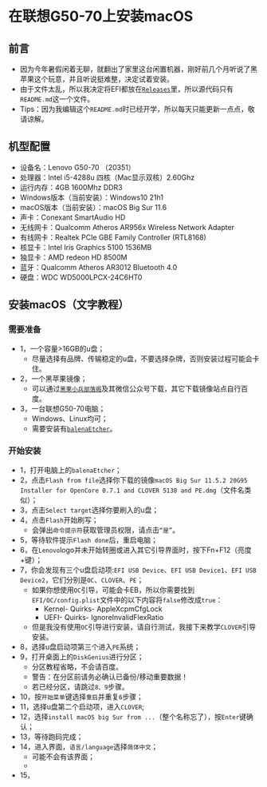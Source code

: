 # 在联想G50-70上安装macOS
## 前言
* 因为今年暑假闲着无聊，就翻出了家里这台闲置机器，刚好前几个月听说了黑苹果这个玩意，并且听说挺难整，决定试着安装。
* 由于文件太乱，所以我决定将EFI都放在[`Releases`](https://github.com/Moore2253/Install-MacOS-On-Lenovo-G50-70/releases)里，所以源代码只有`README.md`这一个文件。
* Tips：因为我编辑这个`README.md`时已经开学，所以每天只能更新一点点，敬请谅解。
## 机型配置
* 设备名：Lenovo G50-70 （20351）
* 处理器：Intel i5-4288u 四核（Mac显示双核）2.60Ghz
* 运行内存：4GB 1600Mhz DDR3
* Windows版本（当前安装）：Windows10 21h1
* macOS版本（当前安装）：macOS Big Sur 11.6
* 声卡：Conexant SmartAudio HD
* 无线网卡：Qualcomm Atheros AR956x Wireless Network Adapter 
* 有线网卡：Realtek PCIe GBE Family Controller (RTL8168)
* 核显卡：Intel Iris Graphics 5100 1536MB
* 独显卡：AMD redeon HD 8500M
* 蓝牙：Qualcomm Atheros AR3012 Bluetooth 4.0
* 硬盘：WDC WD5000LPCX-24C6HT0
## 安装macOS（文字教程）
### 需要准备
* 1，一个容量>16GB的u盘；
  * 尽量选择有品牌、传输稳定的u盘，不要选择杂牌，否则安装过程可能会卡住。
* 2，一个黑苹果镜像；
  * 可以通过[`黑果小兵部落阁`](https://blog.daliansky.net/)及其微信公众号下载，其它下载镜像站点自行百度。
* 3，一台联想G50-70电脑；
  * Windows、Linux均可；
  * 需要安装有[`balenaEtcher`](https://www.balena.io/etcher/)。
### 开始安装
* 1，打开电脑上的`balenaEtcher`；
* 2，点击`Flash from file`选择你下载的镜像`macOS Big Sur 11.5.2 20G95 Installer for OpenCore 0.7.1 and CLOVER 5138 and PE.dmg`（文件名类似）；
* 3，点击`Select target`选择你要刷入的u盘；
* 4，点击`Flash`开始刷写；
  * 会弹出`命令提示符`获取管理员权限，请点击`“是”`。
* 5，等待软件提示`Flash done`后，重启电脑；
* 6，在`Lenovo`logo并未开始转圈或进入其它引导界面时，按下Fn+F12（亮度+键）；
* 7，你会发现有三个u盘启动项:`EFI USB Device`、`EFI USB Device1`、`EFI USB Device2`，它们分别是`OC`、`CLOVER`、`PE`；
  * 如果你想使用`OC`引导，可能会卡EB，所以你需要找到`EFI/OC/config.plist`文件中的以下内容将`false`修改成`true`：
    * Kernel- Quirks- AppleXcpmCfgLock
    * UEFI- Quirks- IgnoreInvalidFlexRatio
  * 但是我没有使用`OC`引导进行安装，请自行测试，我接下来教学`CLOVER`引导安装。
* 8，选择u盘启动项第三个进入`PE`系统；
* 9，打开桌面上的`DiskGenius`进行分区；
  * 分区教程省略，不会请百度。
  * 警告：在分区前请务必确认已备份/移动重要数据！
  * 若已经分区，请跳过`8、9`步骤。
* 10，按`开始菜单`键选择`重启`并重复`6`步骤；
* 11，选择u盘第二个启动项，进入`CLOVER`;
* 12，选择`install macOS big Sur from ...`（整个名称忘了），按`Enter`键确认；
* 13，等待跑码完成；
* 14，进入界面，`语言/language`选择`简体中文`；
  * 可能不会有该界面；
  * 
* 15，
